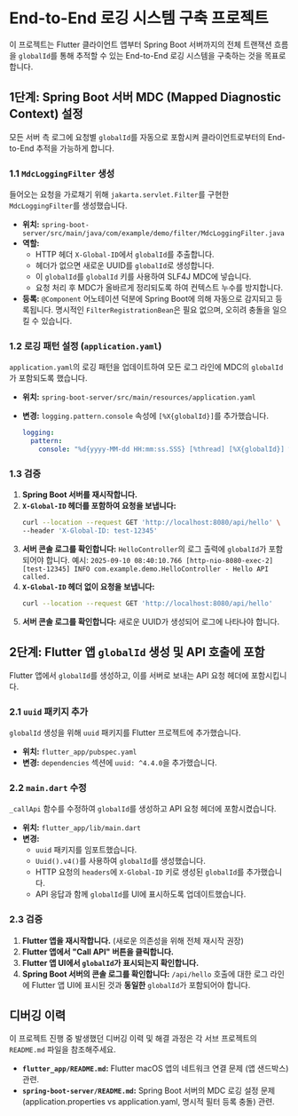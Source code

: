 # End-to-End 로깅 시스템 구축 프로젝트

이 프로젝트는 Flutter 클라이언트 앱부터 Spring Boot 서버까지의 전체 트랜잭션 흐름을 `globalId`를 통해 추적할 수 있는 End-to-End 로깅 시스템을 구축하는 것을 목표로 합니다.

## 1단계: Spring Boot 서버 MDC (Mapped Diagnostic Context) 설정

모든 서버 측 로그에 요청별 `globalId`를 자동으로 포함시켜 클라이언트로부터의 End-to-End 추적을 가능하게 합니다.

### 1.1 `MdcLoggingFilter` 생성

들어오는 요청을 가로채기 위해 `jakarta.servlet.Filter`를 구현한 `MdcLoggingFilter`를 생성했습니다.

*   **위치:** `spring-boot-server/src/main/java/com/example/demo/filter/MdcLoggingFilter.java`
*   **역할:**
    *   HTTP 헤더 `X-Global-ID`에서 `globalId`를 추출합니다.
    *   헤더가 없으면 새로운 UUID를 `globalId`로 생성합니다.
    *   이 `globalId`를 `globalId` 키를 사용하여 SLF4J MDC에 넣습니다.
    *   요청 처리 후 MDC가 올바르게 정리되도록 하여 컨텍스트 누수를 방지합니다.
*   **등록:** `@Component` 어노테이션 덕분에 Spring Boot에 의해 자동으로 감지되고 등록됩니다. 명시적인 `FilterRegistrationBean`은 필요 없으며, 오히려 충돌을 일으킬 수 있습니다.

### 1.2 로깅 패턴 설정 (`application.yaml`)

`application.yaml`의 로깅 패턴을 업데이트하여 모든 로그 라인에 MDC의 `globalId`가 포함되도록 했습니다.

*   **위치:** `spring-boot-server/src/main/resources/application.yaml`
*   **변경:** `logging.pattern.console` 속성에 `[%X{globalId}]`를 추가했습니다.

    ```yaml
    logging:
      pattern:
        console: "%d{yyyy-MM-dd HH:mm:ss.SSS} [%thread] [%X{globalId}] %-5level %logger{36} - %msg%n"
    ```

### 1.3 검증

1.  **Spring Boot 서버를 재시작합니다.**
2.  **`X-Global-ID` 헤더를 포함하여 요청을 보냅니다:**
    ```bash
    curl --location --request GET 'http://localhost:8080/api/hello' \
    --header 'X-Global-ID: test-12345'
    ```
3.  **서버 콘솔 로그를 확인합니다:** `HelloController`의 로그 출력에 `globalId`가 포함되어야 합니다.
    예시: `2025-09-10 08:40:10.766 [http-nio-8080-exec-2] [test-12345] INFO com.example.demo.HelloController - Hello API called.`
4.  **`X-Global-ID` 헤더 없이 요청을 보냅니다:**
    ```bash
    curl --location --request GET 'http://localhost:8080/api/hello'
    ```
5.  **서버 콘솔 로그를 확인합니다:** 새로운 UUID가 생성되어 로그에 나타나야 합니다.

## 2단계: Flutter 앱 `globalId` 생성 및 API 호출에 포함

Flutter 앱에서 `globalId`를 생성하고, 이를 서버로 보내는 API 요청 헤더에 포함시킵니다.

### 2.1 `uuid` 패키지 추가

`globalId` 생성을 위해 `uuid` 패키지를 Flutter 프로젝트에 추가했습니다.

*   **위치:** `flutter_app/pubspec.yaml`
*   **변경:** `dependencies` 섹션에 `uuid: ^4.4.0`을 추가했습니다.

### 2.2 `main.dart` 수정

`_callApi` 함수를 수정하여 `globalId`를 생성하고 API 요청 헤더에 포함시켰습니다.

*   **위치:** `flutter_app/lib/main.dart`
*   **변경:**
    *   `uuid` 패키지를 임포트했습니다.
    *   `Uuid().v4()`를 사용하여 `globalId`를 생성했습니다.
    *   HTTP 요청의 `headers`에 `X-Global-ID` 키로 생성된 `globalId`를 추가했습니다.
    *   API 응답과 함께 `globalId`를 UI에 표시하도록 업데이트했습니다.

### 2.3 검증

1.  **Flutter 앱을 재시작합니다.** (새로운 의존성을 위해 전체 재시작 권장)
2.  **Flutter 앱에서 "Call API" 버튼을 클릭합니다.**
3.  **Flutter 앱 UI에서 `globalId`가 표시되는지 확인합니다.**
4.  **Spring Boot 서버의 콘솔 로그를 확인합니다:** `/api/hello` 호출에 대한 로그 라인에 Flutter 앱 UI에 표시된 것과 **동일한** `globalId`가 포함되어야 합니다.

## 디버깅 이력

이 프로젝트 진행 중 발생했던 디버깅 이력 및 해결 과정은 각 서브 프로젝트의 `README.md` 파일을 참조해주세요.

*   **`flutter_app/README.md`:** Flutter macOS 앱의 네트워크 연결 문제 (앱 샌드박스) 관련.
*   **`spring-boot-server/README.md`:** Spring Boot 서버의 MDC 로깅 설정 문제 (application.properties vs application.yaml, 명시적 필터 등록 충돌) 관련.
